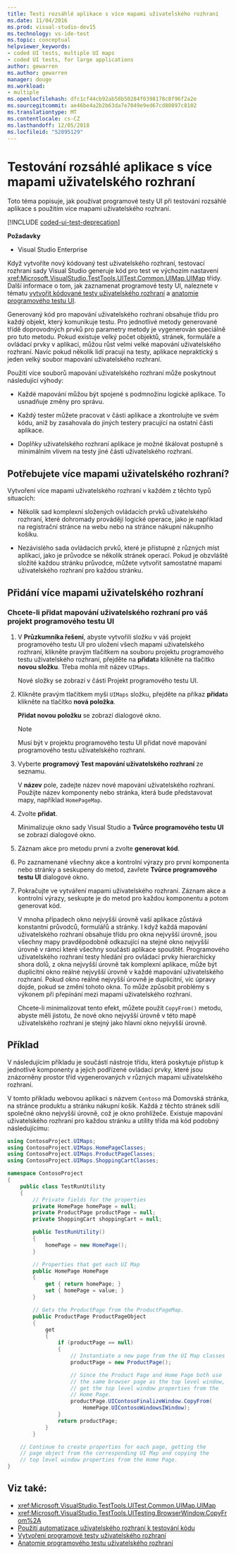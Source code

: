 ```yaml
---
title: Testi rozsáhlé aplikace s více mapami uživatelského rozhraní
ms.date: 11/04/2016
ms.prod: visual-studio-dev15
ms.technology: vs-ide-test
ms.topic: conceptual
helpviewer_keywords:
- coded UI tests, multiple UI maps
- coded UI tests, for large applications
author: gewarren
ms.author: gewarren
manager: douge
ms.workload:
- multiple
ms.openlocfilehash: dfc1cf44cb92ab58b50284f0398178c8f96f2a2e
ms.sourcegitcommit: ae46be4a2b2b63da7e7049e9ed67cd80897c8102
ms.translationtype: MT
ms.contentlocale: cs-CZ
ms.lasthandoff: 12/05/2018
ms.locfileid: "52895129"
---
```

# <a name="test-a-large-application-with-multiple-ui-maps"></a>Testování rozsáhlé aplikace s více mapami uživatelského rozhraní

Toto téma popisuje, jak používat programové testy UI při testování rozsáhlé aplikace s použitím více mapami uživatelského rozhraní.

[!INCLUDE [coded-ui-test-deprecation](includes/coded-ui-test-deprecation.md)]

**Požadavky**

- Visual Studio Enterprise

Když vytvoříte nový kódovaný test uživatelského rozhraní, testovací rozhraní sady Visual Studio generuje kód pro test ve výchozím nastavení <xref:Microsoft.VisualStudio.TestTools.UITest.Common.UIMap.UIMap> třídy. Další informace o tom, jak zaznamenat programové testy UI, naleznete v tématu [vytvořit kódované testy uživatelského rozhraní](../test/use-ui-automation-to-test-your-code.md) a [anatomie programového testu UI](../test/anatomy-of-a-coded-ui-test.md).

Generovaný kód pro mapování uživatelského rozhraní obsahuje třídu pro každý objekt, který komunikuje testu. Pro jednotlivé metody generované třídě doprovodných prvků pro parametry metody je vygenerován speciálně pro tuto metodu. Pokud existuje velký počet objektů, stránek, formuláře a ovládací prvky v aplikaci, můžou růst velmi velké mapování uživatelského rozhraní. Navíc pokud několik lidí pracují na testy, aplikace nepraktický s jeden velký soubor mapování uživatelského rozhraní.

Použití více souborů mapování uživatelského rozhraní může poskytnout následující výhody:

- Každé mapování můžou být spojené s podmnožinu logické aplikace. To usnadňuje změny pro správu.

- Každý tester můžete pracovat v části aplikace a zkontrolujte ve svém kódu, aniž by zasahovala do jiných testery pracující na ostatní části aplikace.

- Doplňky uživatelského rozhraní aplikace je možné škálovat postupně s minimálním vlivem na testy jiné části uživatelského rozhraní.

## <a name="do-you-need-multiple-ui-maps"></a>Potřebujete více mapami uživatelského rozhraní?
 Vytvoření více mapami uživatelského rozhraní v každém z těchto typů situacích:

-   Několik sad komplexní složených ovládacích prvků uživatelského rozhraní, které dohromady provádějí logické operace, jako je například na registrační stránce na webu nebo na stránce nákupní nákupního košíku.

-   Nezávislého sada ovládacích prvků, které je přístupné z různých míst aplikaci, jako je průvodce se několik stránek operací. Pokud je obzvláště složité každou stránku průvodce, můžete vytvořit samostatné mapami uživatelského rozhraní pro každou stránku.

## <a name="add-multiple-ui-maps"></a>Přidání více mapami uživatelského rozhraní

### <a name="to-add-a-ui-map-to-your-coded-ui-test-project"></a>Chcete-li přidat mapování uživatelského rozhraní pro váš projekt programového testu UI

1. V **Průzkumníka řešení**, abyste vytvořili složku v váš projekt programového testu UI pro uložení všech mapami uživatelského rozhraní, klikněte pravým tlačítkem na souboru projektu programového testu uživatelského rozhraní, přejděte na **přidat**a klikněte na tlačítko **novou složku**. Třeba mohla mít název `UIMaps`.

    Nové složky se zobrazí v části Projekt programového testu UI.

2. Klikněte pravým tlačítkem myši `UIMaps` složku, přejděte na příkaz **přidat**a klikněte na tlačítko **nová položka**.

    **Přidat novou položku** se zobrazí dialogové okno.

   > [!NOTE]
   > Musí být v projektu programového testu UI přidat nové mapování programového testu uživatelského rozhraní.

3. Vyberte **programový Test mapování uživatelského rozhraní** ze seznamu.

    V **název** pole, zadejte název nové mapování uživatelského rozhraní. Použijte název komponenty nebo stránka, která bude představovat mapy, například `HomePageMap`.

4. Zvolte **přidat**.

    Minimalizuje okno sady Visual Studio a **Tvůrce programového testu UI** se zobrazí dialogové okno.

5. Záznam akce pro metodu první a zvolte **generovat kód**.

6. Po zaznamenané všechny akce a kontrolní výrazy pro první komponenta nebo stránky a seskupeny do metod, zavřete **Tvůrce programového testu UI** dialogové okno.

7. Pokračujte ve vytváření mapami uživatelského rozhraní. Záznam akce a kontrolní výrazy, seskupte je do metod pro každou komponentu a potom generovat kód.

   V mnoha případech okno nejvyšší úrovně vaší aplikace zůstává konstantní průvodců, formulářů a stránky. I když každá mapování uživatelského rozhraní obsahuje třídu pro okna nejvyšší úrovně, jsou všechny mapy pravděpodobně odkazující na stejné okno nejvyšší úrovně v rámci které všechny součásti aplikace spouštět. Programového uživatelského rozhraní testy hledání pro ovládací prvky hierarchicky shora dolů, z okna nejvyšší úrovně tak komplexní aplikace, může být duplicitní okno reálné nejvyšší úrovně v každé mapování uživatelského rozhraní. Pokud okno reálné nejvyšší úrovně je duplicitní, víc úpravy dojde, pokud se změní tohoto okna. To může způsobit problémy s výkonem při přepínání mezi mapami uživatelského rozhraní.

   Chcete-li minimalizovat tento efekt, můžete použít `CopyFrom()` metodu, abyste měli jistotu, že nové okno nejvyšší úrovně v této mapě uživatelského rozhraní je stejný jako hlavní okno nejvyšší úrovně.

## <a name="example"></a>Příklad

V následujícím příkladu je součástí nástroje třídu, která poskytuje přístup k jednotlivé komponenty a jejich podřízené ovládací prvky, které jsou znázorněny prostor tříd vygenerovaných v různých mapami uživatelského rozhraní.

V tomto příkladu webovou aplikaci s názvem `Contoso` má Domovská stránka, na stránce produktu a stránku nákupní košík. Každá z těchto stránek sdílí společné okno nejvyšší úrovně, což je okno prohlížeče. Existuje mapování uživatelského rozhraní pro každou stránku a utility třída má kód podobný následujícímu:

```csharp
using ContosoProject.UIMaps;
using ContosoProject.UIMaps.HomePageClasses;
using ContosoProject.UIMaps.ProductPageClasses;
using ContosoProject.UIMaps.ShoppingCartClasses;

namespace ContosoProject
{
    public class TestRunUtility
    {
        // Private fields for the properties
        private HomePage homePage = null;
        private ProductPage productPage = null;
        private ShoppingCart shoppingCart = null;

        public TestRunUtility()
        {
            homePage = new HomePage();
        }

        // Properties that get each UI Map
        public HomePage HomePage
        {
            get { return homePage; }
            set { homePage = value; }
        }

        // Gets the ProductPage from the ProductPageMap.
        public ProductPage ProductPageObject
        {
            get
            {
                if (productPage == null)
                {
                    // Instantiate a new page from the UI Map classes
                    productPage = new ProductPage();

                    // Since the Product Page and Home Page both use
                    // the same browser page as the top level window,
                    // get the top level window properties from the
                    // Home Page.
                    productPage.UIContosoFinalizeWindow.CopyFrom(
                        HomePage.UIContosoWindowsIWindow);
                }
                return productPage;
            }
        }

    // Continue to create properties for each page, getting the
    // page object from the corresponding UI Map and copying the
    // top level window properties from the Home Page.
}
```

## <a name="see-also"></a>Viz také:

- <xref:Microsoft.VisualStudio.TestTools.UITest.Common.UIMap.UIMap>
- <xref:Microsoft.VisualStudio.TestTools.UITesting.BrowserWindow.CopyFrom%2A>
- [Použití automatizace uživatelského rozhraní k testování kódu](../test/use-ui-automation-to-test-your-code.md)
- [Vytvoření programové testy uživatelského rozhraní](../test/use-ui-automation-to-test-your-code.md)
- [Anatomie programového testu uživatelského rozhraní](../test/anatomy-of-a-coded-ui-test.md)
